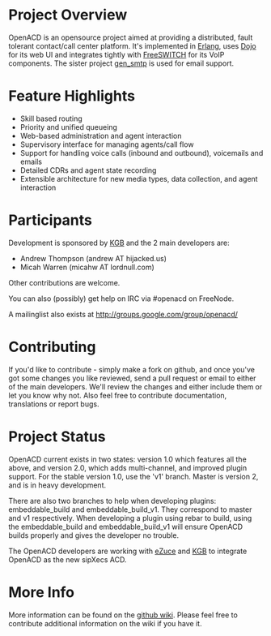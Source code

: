 Project Overview
================

OpenACD is an opensource project aimed at providing a distributed, fault
tolerant contact/call center platform. It's implemented in
[Erlang](http://erlang.org), uses [Dojo](http://dojotoolkit.org) for
its web UI and integrates tightly with [FreeSWITCH](http://freeswitch.org)
for its VoIP components. The sister project
[gen_smtp](http://github.com/Vagabond/gen_smtp) is used for email support.

Feature Highlights
==================

+ Skill based routing
+ Priority and unified queueing
+ Web-based administration and agent interaction
+ Supervisory interface for managing agents/call flow
+ Support for handling voice calls (inbound and outbound), voicemails and emails
+ Detailed CDRs and agent state recording
+ Extensible architecture for new media types, data collection, and agent interaction

Participants
============

Development is sponsored by [KGB](http://kgb.com) and
the 2 main developers are:

+ Andrew Thompson (andrew AT hijacked.us)
+ Micah Warren (micahw AT lordnull.com)

Other contributions are welcome.

You can also (possibly) get help on IRC via #openacd on FreeNode.

A mailinglist also exists at http://groups.google.com/group/openacd/

Contributing
============

If you'd like to contribute - simply make a fork on github, and once you've got
some changes you like reviewed, send a pull request or email to either of the
main developers. We'll review the changes and either include them or let you
know why not. Also feel free to contribute documentation, translations or report bugs.

Project Status
==============

OpenACD current exists in two states:  version 1.0 which features all the
above, and version 2.0, which adds multi-channel, and improved plugin 
support.  For the stable version 1.0, use the 'v1' branch.  Master is 
version 2, and is in heavy development.

There are also two branches to help when developing plugins:
embeddable_build and embeddable_build_v1.  They correspond to master and
v1 respectively.  When developing a plugin using rebar to build, using
the embeddable_build and embeddable_build_v1 will ensure OpenACD builds 
properly and gives the developer no trouble.

The OpenACD developers are working with [eZuce](http://www.ezuce.com) and 
[KGB](http://kgb.com) to integrate OpenACD as the new sipXecs ACD.

More Info
=========

More information can be found on the
[github wiki](http://wiki.github.com/Vagabond/OpenACD/).
Please feel free to contribute
additional information on the wiki if you have it.
